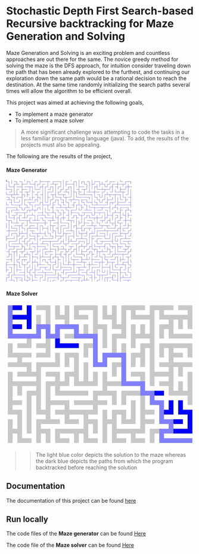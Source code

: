# Stochastic Depth First Search-based Recursive backtracking for Maze Generation and Solving

Maze Generation and Solving is an exciting problem and countless approaches are out there for the same. The novice greedy method for solving the maze is the DFS approach, for intuition consider traveling down the path that has been already explored to the furthest, and continuing our exploration down the same path would be a rational decision to reach the destination. At the same time randomly initializing the search paths several times will allow the algorithm to be efficient overall. 

This project was aimed at achieving the following goals,

* To implement a maze generator
* To implement a maze solver

>A more significant challenge was attempting to code the tasks in a less familiar programming language (java). To add, the results of the projects must also be appealing.

The following are the results of the project,

#### Maze Generator

![Maze generator](Images/Maze%20Generator.jpg)

#### Maze Solver

![Maze solver](Images/Maze%20solver.jpg)

>> The light blue color depicts the solution to the maze whereas the dark 
blue depicts the paths from which the program backtracked before 
reaching the solution


## Documentation

The documentation of this project can be found [here](Report.pdf)

## Run locally

The code files of the **Maze generator** can be found [Here](Method%201)

The code file of the **Maze solver** can be found [Here](Method%202)